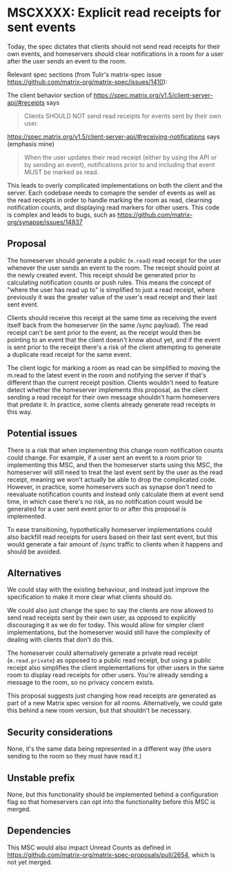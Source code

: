 # MSCXXXX: Explicit read receipts for sent events

Today, the spec dictates that clients should not send read receipts for their own events, and
homeservers should clear notifications in a room for a user after the user sends an event to the
room. 

Relevant spec sections (from Tulir's matrix-spec issue
https://github.com/matrix-org/matrix-spec/issues/1410):

The client behavior section of https://spec.matrix.org/v1.5/client-server-api/#receipts says

> Clients SHOULD NOT send read receipts for events sent by their own user.

https://spec.matrix.org/v1.5/client-server-api/#receiving-notifications says (emphasis mine)

> When the user updates their read receipt (either by using the API or by sending an event),
> notifications prior to and including that event MUST be marked as read.

This leads to overly complicated implementations on both the client and the server. Each codebase
needs to comapre the sender of events as well as the read receipts in order to handle marking the
room as read, clearning notification counts, and displaying read markers for other users. This code
is complex and leads to bugs, such as https://github.com/matrix-org/synapse/issues/14837

## Proposal

The homeserver should generate a public (`m.read`) read receipt for the user whenever the user
sends an event to the room. The receipt should point at the newly created event. This receipt should
be generated prior to calculating notification counts or push rules. This means the concept of
"where the user has read up to" is simplified to just a read receipt, where previously it was the
greater value of the user's read receipt and their last sent event.

Clients should receive this receipt at the same time as receiving the event itself back from the
homeserver (in the same /sync payload). The read receipt can't be sent prior to the event, as the
receipt would then be pointing to an event that the client doesn't know about yet, and if the event
is sent prior to the receipt there's a risk of the client attempting to generate a duplicate read
receipt for the same event.

The client logic for marking a room as read can be simplified to moving the m.read to the latest
event in the room and notifying the server if that's different than the current receipt position.
Clients wouldn't need to feature detect whether the homeserver implements this proposal, as the
client sending a read receipt for their own message shouldn't harm homeservers that predate it. In
practice, some clients already generate read receipts in this way.

## Potential issues

There is a risk that when implementing this change room notification counts could change. For example,
if a user sent an event to a room prior to implementing this MSC, and then the homeserver starts using
this MSC, the homeserver will still need to treat the last event sent by the user as the read receipt,
meaning we won't actually be able to drop the complicated code. However, in practice, some homeservers
such as synapse don't need to reevaluate notification counts and instead only calculate them at event
send time, in which case there's no risk, as no notification count would be generated for a user sent
event prior to or after this proposal is implemented.

To ease transitioning, hypothetically homeserver implementations could also backfill read receipts for
users based on their last sent event, but this would generate a fair amount of /sync traffic to
clients when it happens and should be avoided.

## Alternatives

We could stay with the existing behaviour, and instead just improve the specification to make it more
clear what clients should do.

We could also just change the spec to say the clients are now allowed to send read receipts sent by their
own user, as opposed to explicitly discouraging it as we do for today. This would allow for simpler
client implementations, but the homeserver would still have the complexity of dealing with clients that
don't do this.

The homeserver could alternatively generate a private read receipt (`m.read.private`) as opposed to a
public read receipt, but using a public receipt also simplifies the client implementations for other
users in the same room to display read receipts for other users. You're already sending a message to
the room, so no privacy concern exists.

This proposal suggests just changing how read receipts are generated as part of a new Matrix spec version
for all rooms. Alternatively, we could gate this behind a new room version, but that shouldn't be necessary.

## Security considerations

None, it's the same data being represented in a different way (the users sending to the room so they must
have read it.)

## Unstable prefix

None, but this functionality should be implemented behind a configuration flag so that homeservers can opt
into the functionality before this MSC is merged.

## Dependencies

This MSC would also impact Unread Counts as defined in
https://github.com/matrix-org/matrix-spec-proposals/pull/2654, which is not yet merged.
